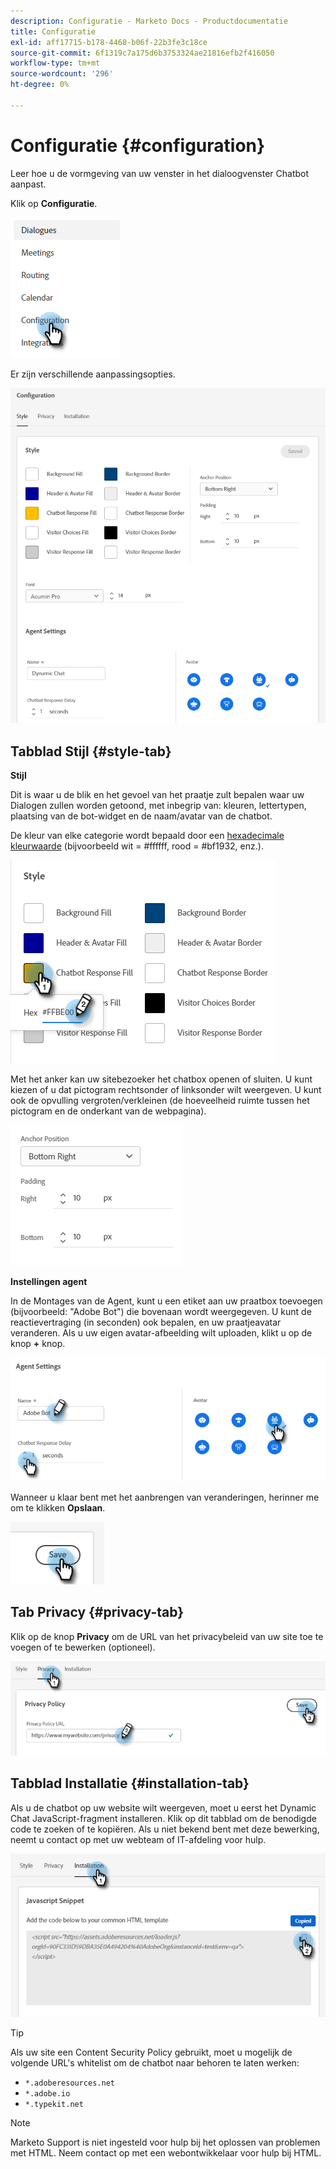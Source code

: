 ```yaml
---
description: Configuratie - Marketo Docs - Productdocumentatie
title: Configuratie
exl-id: aff17715-b178-4468-b06f-22b3fe3c18ce
source-git-commit: 6f1319c7a175d6b3753324ae21816efb2f416050
workflow-type: tm+mt
source-wordcount: '296'
ht-degree: 0%

---
```


# Configuratie {#configuration}

Leer hoe u de vormgeving van uw venster in het dialoogvenster Chatbot aanpast.

Klik op **Configuratie**.

![](assets/configuration-1.png)

Er zijn verschillende aanpassingsopties.

![](assets/configuration-2.png)

## Tabblad Stijl {#style-tab}

**Stijl**

Dit is waar u de blik en het gevoel van het praatje zult bepalen waar uw Dialogen zullen worden getoond, met inbegrip van: kleuren, lettertypen, plaatsing van de bot-widget en de naam/avatar van de chatbot.

De kleur van elke categorie wordt bepaald door een [hexadecimale kleurwaarde](https://color.adobe.com/create/color-wheel) (bijvoorbeeld wit = #ffffff, rood = #bf1932, enz.).

![](assets/configuration-3.png)

Met het anker kan uw sitebezoeker het chatbox openen of sluiten. U kunt kiezen of u dat pictogram rechtsonder of linksonder wilt weergeven. U kunt ook de opvulling vergroten/verkleinen (de hoeveelheid ruimte tussen het pictogram en de onderkant van de webpagina).

![](assets/configuration-4.png)

**Instellingen agent**

In de Montages van de Agent, kunt u een etiket aan uw praatbox toevoegen (bijvoorbeeld: &quot;Adobe Bot&quot;) die bovenaan wordt weergegeven. U kunt de reactievertraging (in seconden) ook bepalen, en uw praatjeavatar veranderen. Als u uw eigen avatar-afbeelding wilt uploaden, klikt u op de knop **+** knop.

![](assets/configuration-5.png)

Wanneer u klaar bent met het aanbrengen van veranderingen, herinner me om te klikken **Opslaan**.

![](assets/configuration-6.png)

## Tab Privacy {#privacy-tab}

Klik op de knop **Privacy** om de URL van het privacybeleid van uw site toe te voegen of te bewerken (optioneel).

![](assets/configuration-7.png)

## Tabblad Installatie {#installation-tab}

Als u de chatbot op uw website wilt weergeven, moet u eerst het Dynamic Chat JavaScript-fragment installeren. Klik op dit tabblad om de benodigde code te zoeken of te kopiëren. Als u niet bekend bent met deze bewerking, neemt u contact op met uw webteam of IT-afdeling voor hulp.

![](assets/configuration-8.png)

>[!TIP]
>
>Als uw site een Content Security Policy gebruikt, moet u mogelijk de volgende URL&#39;s whitelist om de chatbot naar behoren te laten werken:
>
>* `*.adoberesources.net`
>* `*.adobe.io`
>* `*.typekit.net`


>[!NOTE]
>
>Marketo Support is niet ingesteld voor hulp bij het oplossen van problemen met HTML. Neem contact op met een webontwikkelaar voor hulp bij HTML.
